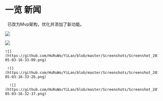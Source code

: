# 一览 新闻
 
 已改为Mvp架构，优化并添加了新功能。
 
 
 ![](https://github.com/HuRuWo/YiLan/blob/master/Screenshots/Screenshot_2017-05-03-16-32-32.png)
 
  ![](https://github.com/HuRuWo/YiLan/blob/master/Screenshots/Screenshot_2017-05-03-16-32-43.png)
  
   
    ![](https://github.com/HuRuWo/YiLan/blob/master/Screenshots/Screenshot_2017-05-03-16-33-09.png)
    
     ![](https://github.com/HuRuWo/YiLan/blob/master/Screenshots/Screenshot_2017-05-03-16-33-26.png)
     
      ![](https://github.com/HuRuWo/YiLan/blob/master/Screenshots/Screenshot_2017-05-03-16-32-37.png)

